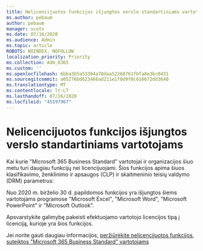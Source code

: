 ```yaml
---
title: Nelicencijuotos funkcijos išjungtos verslo standartiniams vartotojams
ms.author: pebaum
author: pebaum
manager: scotv
ms.date: 07/16/2020
ms.audience: Admin
ms.topic: article
ROBOTS: NOINDEX, NOFOLLOW
localization_priority: Priority
ms.collection: Adm_O365
ms.custom: ''
ms.openlocfilehash: 6bba3b5a53304a78daa52268761fbfa8e3bc0431
ms.sourcegitcommit: a05276bd623466ad211e1f8d9f0c616672dd3640
ms.translationtype: MT
ms.contentlocale: lt-LT
ms.lasthandoff: 07/16/2020
ms.locfileid: "45197967"
---
```

# <a name="unlicensed-features-turned-off-for-business-standard-users"></a>Nelicencijuotos funkcijos išjungtos verslo standartiniams vartotojams

Kai kurie "Microsoft 365 Business Standard" vartotojai ir organizacijos šiuo metu turi daugiau funkcijų nei licencijuojami. Šios funkcijos apima šiuos klasifikavimo, ženklinimo ir apsaugos (CLP) ir skaitmeninio teisių valdymo (DRM) parametrus:
    
Nuo 2020 m. birželio 30 d. papildomos funkcijos yra išjungtos šiems vartotojams programose "Microsoft Excel", "Microsoft Word", "Microsoft PowerPoint" ir "Microsoft Outlook".

Apsvarstykite galimybę pakeisti efektuojamo vartotojo licencijos tipą į licenciją, kurioje yra šios funkcijos. 

Jei norite gauti daugiau informacijos, [peržiūrėkite nelicencijuotos funkcijos, suteiktos "Microsoft 365 Business Standard" vartotojams](https://support.microsoft.com/help/4568654/extra-features-to-be-turned-off-for-microsoft-365-business-standard?preview)